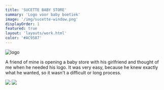 ```yaml
---
title: 'SUCETTE BABY STORE'
summary: 'Logo voor baby boetiek'
image: '/img/sucette-window.png'
displayOrder: 1
featured: true
layout: 'layouts/work.html'
color: '#AC9587'
---
```


![logo](/img/logo/sucette.png)

A friend of mine is opening a baby store with his girlfriend and thought of me when he needed his logo. It was very easy, because he knew exactly what he wanted, so it wasn't a difficult or long process.

<div class="charter">
  <img src="/img/sucette-onesie.png">
  <img src="/img/sucette-sign.png">
</div>
